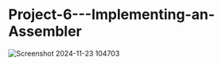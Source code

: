 # Project-6---Implementing-an-Assembler
![Screenshot 2024-11-23 104703](https://github.com/user-attachments/assets/7d70648f-25b2-438f-9537-faf4bdb95055)
